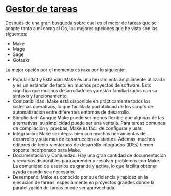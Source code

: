 # [Gestor de tareas](https://github.com/FabriConde/CLIMB-VR/issues/12)
Después de una gran busqueda sobre cual es el mejor de tareas que se adapte tanto a mi como al Go, las mejores opciones que he visto son las siguentes:
- Make
- Mage
- Sage
- Gotaskr

La mejor opción por el momento es `Make` por lo siguiente:
- Popularidad y Estándar: Make es una herramienta ampliamente utilizada y es un estándar de facto en muchos proyectos de software. Esto significa que muchos desarrolladores ya están familiarizados con su sintaxis y funcionamiento.
- Compatibilidad: Make está disponible en prácticamente todos los sistemas operativos, lo que facilita la portabilidad de los scripts de automatización entre diferentes entornos de desarrollo.
- Simplicidad: Aunque Make puede ser menos flexible que algunas de las alternativas, su simplicidad puede ser una ventaja. Para tareas comunes de compilación y pruebas, Make es fácil de configurar y usar.
- Integración: Make se integra bien con muchas herramientas de desarrollo y sistemas de construcción existentes. Además, muchos editores de texto y entornos de desarrollo integrados (IDEs) tienen soporte incorporado para Make.
- Documentación y Comunidad: Hay una gran cantidad de documentación y recursos disponibles para aprender y resolver problemas con Make. La comunidad de usuarios es grande y activa, lo que facilita obtener ayuda cuando sea necesario.
- Desempeño: Make es conocido por su eficiencia y rapidez en la ejecución de tareas, especialmente en proyectos grandes donde la paralelización de tareas puede ser aprovechada.
